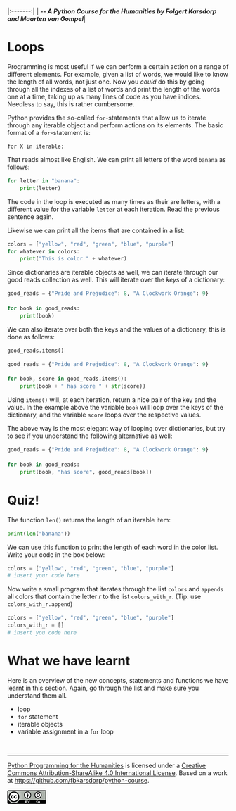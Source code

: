 
<BR>

|:-------:|
| <span style="font-size: 100%"><b>_-- A Python Course for the Humanities by Folgert Karsdorp and Maarten van Gompel_</b></span>|

# Loops

Programming is most useful if we can perform a certain action on a range of different elements. For example, given a list of words, we would like to know the length of all words, not just one. Now you _could_ do this by going through all the indexes of a list of words and print the length of the words one at a time, taking up as many lines of code as you have indices. Needless to say, this is rather cumbersome.

Python provides the so-called `for`-statements that allow us to iterate through any iterable object and perform actions on its elements. The basic format of a `for`-statement is:

```text
for X in iterable:
```

That reads almost like English. We can print all letters of the word `banana` as follows:

```python runnable
for letter in "banana":
    print(letter)
```

The code in the loop is executed as many times as their are letters, with a different value for the variable `letter` at each iteration. Read the previous sentence again.

Likewise we can print all the items that are contained in a list:

```python runnable
colors = ["yellow", "red", "green", "blue", "purple"]
for whatever in colors:
    print("This is color " + whatever)
```

Since dictionaries are iterable objects as well, we can iterate through our good reads collection as well. This will iterate over the _keys_ of a dictionary:

```python runnable
good_reads = {"Pride and Prejudice": 8, "A Clockwork Orange": 9}

for book in good_reads:
    print(book)
```

We can also iterate over both the keys and the values of a dictionary, this is done as follows:

```python
good_reads.items()
```

```python runnable
good_reads = {"Pride and Prejudice": 8, "A Clockwork Orange": 9}

for book, score in good_reads.items():
    print(book + " has score " + str(score))
```

Using `items()` will, at each iteration, return a nice pair of the key and the value. In the example above the variable `book` will loop over the keys of the dictionary, and the variable `score` loops over the respective values.

The above way is the most elegant way of looping over dictionaries, but try to see if you understand the following alternative as well:

```python runnable
good_reads = {"Pride and Prejudice": 8, "A Clockwork Orange": 9}

for book in good_reads:
    print(book, "has score", good_reads[book])
```

# Quiz!

The function `len()` returns the length of an iterable item:

```python runnable
print(len("banana"))
```

We can use this function to print the length of each word in the color list. Write your code in the box below:

```python runnable
colors = ["yellow", "red", "green", "blue", "purple"]
# insert your code here
```

Now write a small program that iterates through the list `colors` and `appends` all colors that contain the letter _r_ to the list `colors_with_r`. (Tip: use `colors_with_r.append`)

```python runnable
colors = ["yellow", "red", "green", "blue", "purple"]
colors_with_r = []
# insert you code here
```

# What we have learnt

Here is an overview of the new concepts, statements and functions we have learnt in this section. Again, go through the list and make sure you understand them all.

* loop
* `for` statement
* iterable objects
* variable assignment in a `for` loop

<BR>

----

[Python Programming for the Humanities](http://fbkarsdorp.github.io/python-course) is licensed under a [Creative Commons Attribution-ShareAlike 4.0 International License](https://creativecommons.org/licenses/by-sa/4.0/). Based on a work at https://github.com/fbkarsdorp/python-course.

![Creative Commons](../graphics/CreativeCommons.png)
